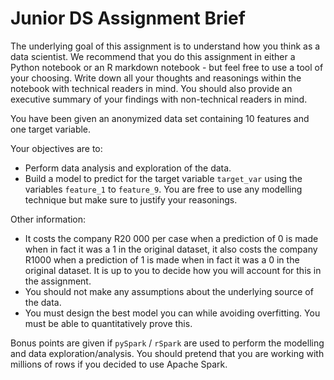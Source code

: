 # Junior DS Assignment Brief
The underlying goal of this assignment is to understand how you think as a data scientist. We recommend that you do this assignment in either a Python notebook or an R markdown notebook - but feel free to use a tool of your choosing. Write down all your thoughts and reasonings within the notebook with technical readers in mind. You should also provide an executive summary of your findings with non-technical readers in mind.

You have been given an anonymized data set containing 10 features and one target variable.

Your objectives are to:
* Perform data analysis and exploration of the data.
* Build a model to predict for the target variable `target_var` using the variables `feature_1` to `feature_9`. You are free to use any modelling technique but make sure to justify your reasonings.

Other information:
* It costs the company R20 000 per case when a prediction of 0 is made when in fact it was a 1 in the original dataset, it also costs the company R1000 when a prediction of 1 is made when in fact it was a 0 in the original dataset. It is up to you to decide how you will account for this in the assignment.
* You should not make any assumptions about the underlying source of the data.
* You must design the best model you can while avoiding overfitting. You must be able to quantitatively prove this.

Bonus points are given if `pySpark` / `rSpark` are used to perform the modelling and data exploration/analysis. You should pretend that you are working with millions of rows if you decided to use Apache Spark.
